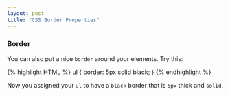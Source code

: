 ```yaml
---
layout: post
title: "CSS Border Properties"
---
```


### Border
You can also put a nice `border` around your elements. Try this:

{% highlight HTML %}
ul {
  border: 5px solid black;
}
{% endhighlight %}

Now you assigned your `ul` to have a `black` border that is `5px` thick and `solid`.
